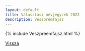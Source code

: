 ```yaml
---
layout: default
title: Választási névjegyzék 2022
description: Veszprémfajsz
---
```


{% include Veszpreemfajsz.html %}

[Vissza](./)